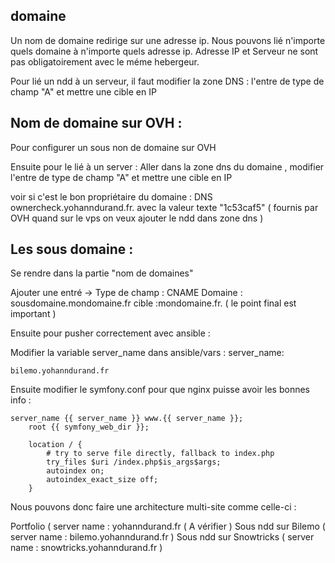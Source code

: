 ## domaine

Un nom de domaine redirige sur une adresse ip. Nous pouvons lié n'importe quels domaine à n'importe quels adresse ip.
Adresse IP et Serveur ne sont pas obligatoirement avec le méme hebergeur.

Pour lié un ndd à un serveur, il faut modifier la zone DNS :  l'entre de type de champ "A" et mettre une cible en IP

## Nom de domaine sur OVH :

Pour configurer un sous non de domaine sur OVH

Ensuite pour le lié à un server :
Aller dans la zone dns du domaine , modifier l'entre de type de champ "A" et mettre une cible en IP

voir si c'est le bon propriétaire du domaine :
DNS  ownercheck.yohanndurand.fr. avec la valeur texte "1c53caf5" ( fournis par OVH quand sur le vps on veux ajouter le ndd dans zone dns )

## Les sous domaine :

Se rendre dans la partie "nom de domaines"

Ajouter une entré ->
Type de champ : CNAME
Domaine : sousdomaine.mondomaine.fr
cible :mondomaine.fr. ( le point final est important )

Ensuite pour pusher correctement avec ansible :

Modifier la variable server_name dans ansible/vars :
server_name:


    bilemo.yohanndurand.fr

Ensuite modifier le symfony.conf pour que nginx puisse avoir les bonnes info :


    server_name {{ server_name }} www.{{ server_name }};
        root {{ symfony_web_dir }};

        location / {
            # try to serve file directly, fallback to index.php
            try_files $uri /index.php$is_args$args;
            autoindex on;
            autoindex_exact_size off;
        }


Nous pouvons donc faire une architecture multi-site comme celle-ci :

Portfolio ( server name : yohanndurand.fr ( A vérifier )
Sous ndd sur Bilemo ( server name : bilemo.yohanndurand.fr )
Sous ndd sur Snowtricks ( server name : snowtricks.yohanndurand.fr )
